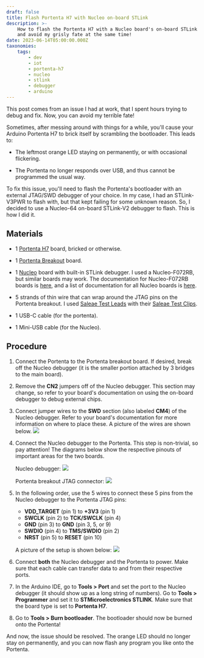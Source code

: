 ```yaml
---
draft: false
title: Flash Portenta H7 with Nucleo on-board STLink
description: >-
    How to flash the Portenta H7 with a Nucleo board's on-board STLink debugger,
    and avoid my grisly fate at the same time!
date: 2023-06-14T05:00:00.000Z
taxonomies:
    tags:
        - dev
        - iot
        - portenta-h7
        - nucleo
        - stlink
        - debugger
        - arduino
---
```


This post comes from an issue I had at work, that I spent hours trying to debug and fix. Now, you can avoid my terrible fate!

Sometimes, after messing around with things for a while, you'll cause your Arduino Portenta H7 to brick itself by scrambling the bootloader. This leads to:

-   The leftmost orange LED staying on permanently, or with occasional flickering.

-   The Portenta no longer responds over USB, and thus cannot be programmed the usual way.

To fix this issue, you'll need to flash the Portenta's bootloader with an external JTAG/SWD debugger of your choice. In my case, I had an STLink-V3PWR to flash with, but that kept failing for some unknown reason. So, I decided to use a Nucleo-64 on-board STLink-V2 debugger to flash. This is how I did it.

## Materials

-   1 [Portenta H7](https://store-usa.arduino.cc/products/portenta-h7) board, bricked or otherwise.

-   1 [Portenta Breakout](https://store-usa.arduino.cc/products/arduino-portenta-breakout) board.

-   1 [Nucleo](https://www.st.com/en/evaluation-tools/nucleo-f072rb.html) board with built-in STLink debugger. I used a Nucleo-F072RB, but similar boards may work. The documentation for Nucleo-F072RB boards is [here](https://www.st.com/resource/en/user_manual/um1724-stm32-nucleo64-boards-mb1136-stmicroelectronics.pdf), and a list of documentation for all Nucleo boards is [here](https://www.st.com/en/evaluation-tools/stm32-nucleo-boards/documentation.html).

-   5 strands of thin wire that can wrap around the JTAG pins on the Portenta breakout. I used [Saleae Test Leads](https://usd.saleae.com/collections/accessories/products/wire-harness-94) with their [Saleae Test Clips](https://usd.saleae.com/collections/accessories/products/test-clips-93).

-   1 USB-C cable (for the portenta).

-   1 Mini-USB cable (for the Nucleo).

## Procedure

1. Connect the Portenta to the Portenta breakout board. If desired, break off the Nucleo debugger (it is the smaller portion attached by 3 bridges to the main board).

2. Remove the **CN2** jumpers off of the Nucleo debugger. This section may change, so refer to your board's documentation on using the on-board debugger to debug external chips.

3. Connect jumper wires to the **SWD** section (also labeled **CM4**) of the Nucleo debugger. Refer to your board's documentation for more information on where to place these. A picture of the wires are shown below.
   ![](../../assets/images/nucleo_stlink_swd_wiring.jpeg)

4. Connect the Nucleo debugger to the Portenta. This step is non-trivial, so pay attention! The diagrams below show the respective pinouts of important areas for the two boards.

    Nucleo debugger:
    ![](../../assets/images/nucleo_stlink_pinout_diagram.png)

    Portenta breakout JTAG connector:
    ![](../../assets/images/portenta_breakout_pinout_diagram.png)

5. In the following order, use the 5 wires to connect these 5 pins from the Nucleo debugger to the Portenta JTAG pins:

    - **VDD_TARGET** (pin 1) to **+3V3** (pin 1)
    - **SWCLK** (pin 2) to **TCK/SWCLK** (pin 4)
    - **GND** (pin 3) to **GND** (pin 3, 5, or 9)
    - **SWDIO** (pin 4) to **TMS/SWDIO** (pin 2)
    - **NRST** (pin 5) to **RESET** (pin 10)

    A picture of the setup is shown below:
    ![](../../assets/images/portenta_breakout_swd_wiring.jpeg)

6. Connect **both** the Nucleo debugger and the Portenta to power. Make sure that each cable can transfer data to and from their respective ports.

7. In the Arduino IDE, go to **Tools > Port** and set the port to the Nucleo debugger (it should show up as a long string of numbers). Go to **Tools > Programmer** and set it to **STMicroelectronics STLINK**. Make sure that the board type is set to **Portenta H7**.

8. Go to **Tools > Burn bootloader**. The bootloader should now be burned onto the Portenta!

And now, the issue should be resolved. The orange LED should no longer stay on permanently, and you can now flash any program you like onto the Portenta.
